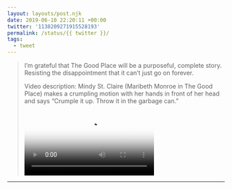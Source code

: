 ```yaml
---
layout: layouts/post.njk
date: 2019-06-10 22:20:11 +00:00
twitter: '1138209271915528193'
permalink: /status/{{ twitter }}/
tags: 
  - tweet
---
```


> I’m grateful that The Good Place will be a purposeful, complete story. Resisting the disappointment that it can’t just go on forever. 
> 
> <p class="sr-only">Video description: Mindy St. Claire (Maribeth Monroe in The Good Place) makes a crumpling motion with her hands in front of her head and says “Crumple it up. Throw it in the garbage can.”</p>
> 
> <video controls loop preload="metadata" poster="/img/D8u7FryUcAA1hCo.jpg"><source src="/img/1138209271915528193-D8u7FryUcAA1hCo.mp4">Your browser does not support the video tag.</video>

---

